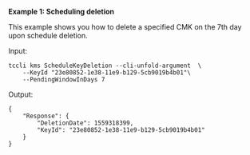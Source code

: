 **Example 1: Scheduling deletion**

This example shows you how to delete a specified CMK on the 7th day upon schedule deletion.

Input: 

```
tccli kms ScheduleKeyDeletion --cli-unfold-argument  \
    --KeyId "23e80852-1e38-11e9-b129-5cb9019b4b01"\
    --PendingWindowInDays 7
```

Output: 
```
{
    "Response": {
        "DeletionDate": 1559318399,
        "KeyId": "23e80852-1e38-11e9-b129-5cb9019b4b01"
    }
}
```

